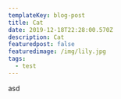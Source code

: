 ```yaml
---
templateKey: blog-post
title: Cat
date: 2019-12-18T22:28:00.570Z
description: Cat
featuredpost: false
featuredimage: /img/lily.jpg
tags:
  - test
---
```

asd
